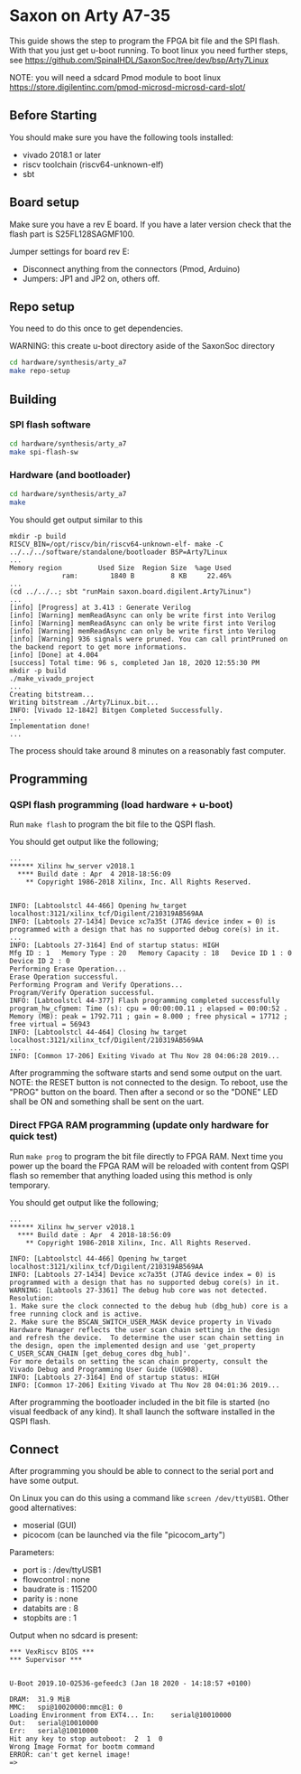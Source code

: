 # Saxon on Arty A7-35

This guide shows the step to program the FPGA bit file and the SPI flash.
With that you just get u-boot running. To boot linux you need further steps, see
https://github.com/SpinalHDL/SaxonSoc/tree/dev/bsp/Arty7Linux

NOTE: you will need a sdcard Pmod module to boot linux https://store.digilentinc.com/pmod-microsd-microsd-card-slot/

## Before Starting

You should make sure you have the following tools installed:
 * vivado 2018.1 or later
 * riscv toolchain (riscv64-unknown-elf)
 * sbt

## Board setup
Make sure you have a rev E board. If you have a later version check that the
flash part is S25FL128SAGMF100.

Jumper settings for board rev E:
 * Disconnect anything from the connectors (Pmod, Arduino)
 * Jumpers: JP1 and JP2 on, others off.

## Repo setup
You need to do this once to get dependencies.

WARNING: this create u-boot directory aside of the SaxonSoc directory

```sh
cd hardware/synthesis/arty_a7
make repo-setup
```

## Building

### SPI flash software
```sh
cd hardware/synthesis/arty_a7
make spi-flash-sw
```

### Hardware (and bootloader)
```sh
cd hardware/synthesis/arty_a7
make
```

You should get output similar to this
```
mkdir -p build
RISCV_BIN=/opt/riscv/bin/riscv64-unknown-elf- make -C ../../../software/standalone/bootloader BSP=Arty7Linux
...
Memory region         Used Size  Region Size  %age Used
             ram:        1840 B         8 KB     22.46%
...
(cd ../../..; sbt "runMain saxon.board.digilent.Arty7Linux")
...
[info] [Progress] at 3.413 : Generate Verilog
[info] [Warning] memReadAsync can only be write first into Verilog
[info] [Warning] memReadAsync can only be write first into Verilog
[info] [Warning] memReadAsync can only be write first into Verilog
[info] [Warning] 936 signals were pruned. You can call printPruned on the backend report to get more informations.
[info] [Done] at 4.004
[success] Total time: 96 s, completed Jan 18, 2020 12:55:30 PM
mkdir -p build
./make_vivado_project
...
Creating bitstream...
Writing bitstream ./Arty7Linux.bit...
INFO: [Vivado 12-1842] Bitgen Completed Successfully.
...
Implementation done!
...
```

The process should take around 8 minutes on a reasonably fast computer.

## Programming

### QSPI flash programming (load hardware + u-boot)

Run `make flash` to program the bit file to the QSPI flash.

You should get output like the following;
```
...
****** Xilinx hw_server v2018.1
  **** Build date : Apr  4 2018-18:56:09
    ** Copyright 1986-2018 Xilinx, Inc. All Rights Reserved.


INFO: [Labtoolstcl 44-466] Opening hw_target localhost:3121/xilinx_tcf/Digilent/210319AB569AA
INFO: [Labtools 27-1434] Device xc7a35t (JTAG device index = 0) is programmed with a design that has no supported debug core(s) in it.
...
INFO: [Labtools 27-3164] End of startup status: HIGH
Mfg ID : 1   Memory Type : 20   Memory Capacity : 18   Device ID 1 : 0   Device ID 2 : 0
Performing Erase Operation...
Erase Operation successful.
Performing Program and Verify Operations...
Program/Verify Operation successful.
INFO: [Labtoolstcl 44-377] Flash programming completed successfully
program_hw_cfgmem: Time (s): cpu = 00:00:00.11 ; elapsed = 00:00:52 . Memory (MB): peak = 1792.711 ; gain = 8.000 ; free physical = 17712 ; free virtual = 56943
INFO: [Labtoolstcl 44-464] Closing hw_target localhost:3121/xilinx_tcf/Digilent/210319AB569AA
...
INFO: [Common 17-206] Exiting Vivado at Thu Nov 28 04:06:28 2019...
```

After programming the software starts and send some output on the uart.
NOTE: the RESET button is not connected to the design. To reboot, use the
 "PROG" button on the board. Then after a second or so the "DONE" LED shall be
 ON and something shall be sent on the uart.


### Direct FPGA RAM programming (update only hardware for quick test)

Run `make prog` to program the bit file directly to FPGA RAM.
Next time you power up the board the FPGA RAM will be reloaded with content from
QSPI flash so remember that anything loaded using this method is only temporary.

You should get output like the following;
```
...
****** Xilinx hw_server v2018.1
  **** Build date : Apr  4 2018-18:56:09
    ** Copyright 1986-2018 Xilinx, Inc. All Rights Reserved.

INFO: [Labtoolstcl 44-466] Opening hw_target localhost:3121/xilinx_tcf/Digilent/210319AB569AA
INFO: [Labtools 27-1434] Device xc7a35t (JTAG device index = 0) is programmed with a design that has no supported debug core(s) in it.
WARNING: [Labtools 27-3361] The debug hub core was not detected.
Resolution:
1. Make sure the clock connected to the debug hub (dbg_hub) core is a free running clock and is active.
2. Make sure the BSCAN_SWITCH_USER_MASK device property in Vivado Hardware Manager reflects the user scan chain setting in the design and refresh the device.  To determine the user scan chain setting in the design, open the implemented design and use 'get_property C_USER_SCAN_CHAIN [get_debug_cores dbg_hub]'.
For more details on setting the scan chain property, consult the Vivado Debug and Programming User Guide (UG908).
INFO: [Labtools 27-3164] End of startup status: HIGH
INFO: [Common 17-206] Exiting Vivado at Thu Nov 28 04:01:36 2019...
```

After programming the bootloader included in the bit file is started
(no visual feedback of any kind).
It shall launch the software installed in the QSPI flash.

## Connect

After programming you should be able to connect to the serial port and have some output.

On Linux you can do this using a command like `screen /dev/ttyUSB1`. Other good alternatives:

* moserial (GUI)
* picocom (can be launched via the file "picocom_arty")

Parameters:
* port is        : /dev/ttyUSB1
* flowcontrol    : none
* baudrate is    : 115200
* parity is      : none
* databits are   : 8
* stopbits are   : 1

Output when no sdcard is present:
```
*** VexRiscv BIOS ***
*** Supervisor ***


U-Boot 2019.10-02536-gefeedc3 (Jan 18 2020 - 14:18:57 +0100)

DRAM:  31.9 MiB
MMC:   spi@10020000:mmc@1: 0
Loading Environment from EXT4... In:    serial@10010000
Out:   serial@10010000
Err:   serial@10010000
Hit any key to stop autoboot:  2  1  0
Wrong Image Format for bootm command
ERROR: can't get kernel image!
=>
```
